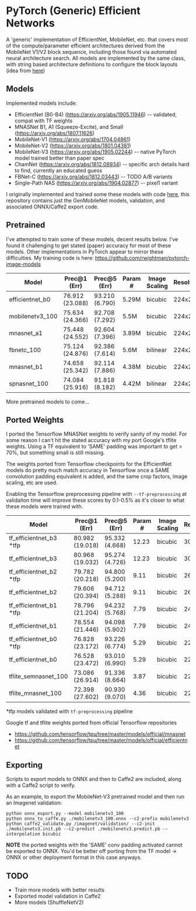 # PyTorch (Generic) Efficient Networks 

A 'generic' implementation of EfficientNet, MobileNet, etc. that covers most of the compute/parameter efficient architectures derived from the MobileNet V1/V2 block sequence, including those found via automated neural architecture search. All models are implemented by the same class, with string based architecture definitions to configure the block layouts (idea from [here](https://github.com/tensorflow/tpu/blob/master/models/official/mnasnet/mnasnet_models.py))

## Models

Implemented models include:
  * EfficientNet (B0-B4) (https://arxiv.org/abs/1905.11946) -- validated, compat with TF weights
  * MNASNet B1, A1 (Squeeze-Excite), and Small (https://arxiv.org/abs/1807.11626)
  * MobileNet-V1 (https://arxiv.org/abs/1704.04861)
  * MobileNet-V2 (https://arxiv.org/abs/1801.04381)
  * MobileNet-V3 (https://arxiv.org/abs/1905.02244) -- native PyTorch model trained better than paper spec
  * ChamNet (https://arxiv.org/abs/1812.08934) -- specific arch details hard to find, currently an educated guess
  * FBNet-C (https://arxiv.org/abs/1812.03443) -- TODO A/B variants
  * Single-Path NAS (https://arxiv.org/abs/1904.02877) -- pixel1 variant
    
I originally implemented and trained some these models with code [here](https://github.com/rwightman/pytorch-image-models), this repository contains just the GenMobileNet models, validation, and associated ONNX/Caffe2 export code. 

## Pretrained

I've attempted to train some of these models, decent results below. I've found it challenging to get stated (paper) accuracy for most of these models. Other implementations in PyTorch appear to mirror these difficulties. My training code is here: https://github.com/rwightman/pytorch-image-models


|Model | Prec@1 (Err) | Prec@5 (Err) | Param # | Image Scaling | Resolution |
|---|---|---|---|---|---|
| efficientnet_b0 | 76.912 (23.088) | 93.210 (6.790) | 5.29M | bicubic | 224x224 |
| mobilenetv3_100 | 75.634 (24.366) | 92.708 (7.292) | 5.5M | bicubic | 224x224 |
| mnasnet_a1 | 75.448 (24.552) | 92.604 (7.396) | 3.89M | bicubic | 224x224 |
| fbnetc_100 | 75.124 (24.876) | 92.386 (7.614) | 5.6M | bilinear | 224x224 |
| mnasnet_b1 | 74.658 (25.342) | 92.114 (7.886) | 4.38M | bicubic | 224x224 |
| spnasnet_100 | 74.084 (25.916)  | 91.818 (8.182) | 4.42M | bilinear | 224x224 |


More pretrained models to come...


## Ported Weights

I ported the Tensorflow MNASNet weights to verify sanity of my model. For some reason I can't hit the stated accuracy with my port Google's tflite weights. Using a TF equivalent to 'SAME' padding was important to get > 70%, but something small is still missing.

The weights ported from Tensorflow checkpoints for the EfficientNet models do pretty much match accuracy in Tensorflow once a SAME convolution padding equivalent is added, and the same crop factors, image scaling, etc are used.

Enabling the Tensorflow preprocessing pipeline with `--tf-preprocessing` at validaiton time will improve these scores by 0.1-0.5% as it's closer to what these models were trained with.

|Model | Prec@1 (Err) | Prec@5 (Err) | Param # | Image Scaling  | Resolution | Crop | 
|---|---|---|---|---|---|---|
| tf_efficientnet_b3 *tfp  | 80.982 (19.018) | 95.332 (4.668) | 12.23 | bicubic | 300x300 | N/A |
| tf_efficientnet_b3       | 80.968 (19.032) | 95.274 (4.726) | 12.23 | bicubic | 300x300 | 0.903 |
| tf_efficientnet_b2 *tfp  | 79.782 (20.218) | 94.800 (5.200) | 9.11 | bicubic | 260x260 | N/A |
| tf_efficientnet_b2       | 79.606 (20.394) | 94.712 (5.288) | 9.11 | bicubic | 260x260 | 0.89 |
| tf_efficientnet_b1 *tfp  | 78.796 (21.204) | 94.232 (5.768) | 7.79 | bicubic | 240x240 | N/A |
| tf_efficientnet_b1       | 78.554 (21.446) | 94.098 (5.902) | 7.79 | bicubic | 240x240 | 0.88 |
| tf_efficientnet_b0 *tfp  | 76.828 (23.172) | 93.226 (6.774) | 5.29 | bicubic | 224x224 | N/A |
| tf_efficientnet_b0       | 76.528 (23.472) | 93.010 (6.990) | 5.29 | bicubic | 224x224 | 0.875 |
| tflite_semnasnet_100     | 73.086 (26.914) | 91.336 (8.664) | 3.87 | bicubic | 224x224 | 0.875 |
| tflite_mnasnet_100       | 72.398 (27.602) | 90.930 (9.070) |  4.36 | bicubic | 224x224 | 0.875 |

*tfp models validated with `tf-preprocessing` pipeline

Google tf and tflite weights ported from official Tensorflow repositories
* https://github.com/tensorflow/tpu/tree/master/models/official/mnasnet
* https://github.com/tensorflow/tpu/tree/master/models/official/efficientnet

## Exporting

Scripts to export models to ONNX and then to Caffe2 are included, along with a Caffe2 script to verify.

As an example, to export the MobileNet-V3 pretrained model and then run an Imagenet validation:
```
python onnx_export.py --model mobilenetv3_100
python onnx_to_caffe.py ./mobilenetv3_100.onnx --c2-prefix mobilenetv3
python caffe2_validate.py /imagenet/validation/ --c2-init ./mobilenetv3.init.pb --c2-predict ./mobilenetv3.predict.pb --interpolation bicubic
```
**NOTE** the ported weights with the 'SAME' conv padding activated cannot be exported to ONNX. You'd be better off porting from the TF model -> ONNX or other deployment format in this case anyways.

## TODO
* Train more models with better results
* Exported model validation in Caffe2
* More models (ShuffleNetV2)
